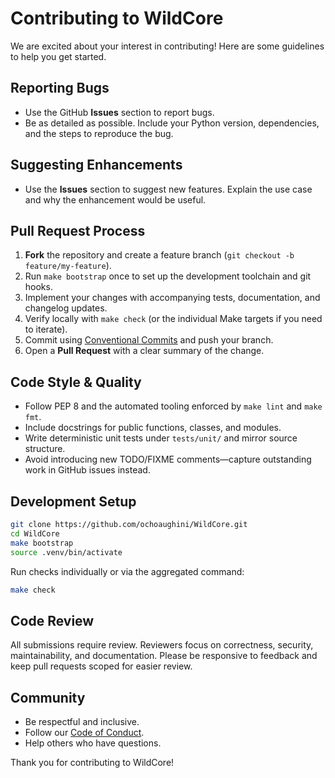 # Contributing to WildCore

We are excited about your interest in contributing! Here are some guidelines to help you get started.

## Reporting Bugs

* Use the GitHub **Issues** section to report bugs.
* Be as detailed as possible. Include your Python version, dependencies, and the steps to reproduce the bug.

## Suggesting Enhancements

* Use the **Issues** section to suggest new features. Explain the use case and why the enhancement would be useful.

## Pull Request Process

1. **Fork** the repository and create a feature branch (`git checkout -b feature/my-feature`).
2. Run `make bootstrap` once to set up the development toolchain and git hooks.
3. Implement your changes with accompanying tests, documentation, and changelog updates.
4. Verify locally with `make check` (or the individual Make targets if you need to iterate).
5. Commit using [Conventional Commits](https://www.conventionalcommits.org/) and push your branch.
6. Open a **Pull Request** with a clear summary of the change.

## Code Style & Quality

* Follow PEP 8 and the automated tooling enforced by `make lint` and `make fmt`.
* Include docstrings for public functions, classes, and modules.
* Write deterministic unit tests under `tests/unit/` and mirror source structure.
* Avoid introducing new TODO/FIXME comments—capture outstanding work in GitHub issues instead.

## Development Setup

```bash
git clone https://github.com/ochoaughini/WildCore.git
cd WildCore
make bootstrap
source .venv/bin/activate
```

Run checks individually or via the aggregated command:

```bash
make check
```

## Code Review

All submissions require review. Reviewers focus on correctness, security, maintainability, and documentation. Please be responsive to feedback and keep pull requests scoped for easier review.

## Community

* Be respectful and inclusive.
* Follow our [Code of Conduct](CODE_OF_CONDUCT.md).
* Help others who have questions.

Thank you for contributing to WildCore!
